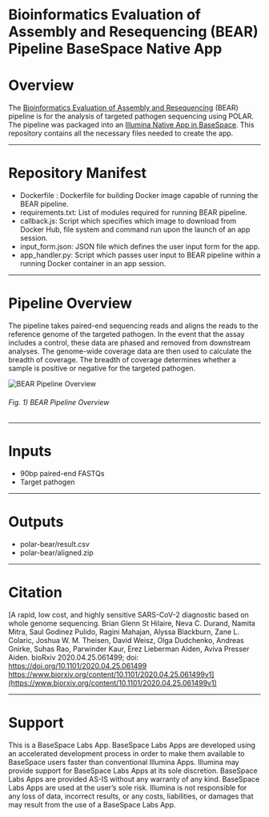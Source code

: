 # Bioinformatics Evaluation of Assembly and Resequencing (BEAR) Pipeline BaseSpace Native App

# Overview
The [Bioinformatics Evaluation of Assembly and Resequencing](https://www.biorxiv.org/content/10.1101/2020.04.25.061499v1) (BEAR) pipeline is for the analysis of   targeted pathogen sequencing using POLAR. The pipeline was packaged into an [Illumina Native App in BaseSpace](https://developer.basespace.illumina.com/docs/content/documentation/native-apps/native-app-overview#BaseSpaceNativeAppEngineOverview). This repository contains all the necessary files needed to create the app.

---

# Repository Manifest
* Dockerfile : Dockerfile for building Docker image capable of running the BEAR pipeline. 
* requirements.txt: List of modules required for running BEAR pipeline.
* callback.js: Script which specifies which image to download from Docker Hub, file system and command run upon the launch of an app session. 
* input_form.json: JSON file which defines the user input form for the app. 
* app_handler.py: Script which passes user input to BEAR pipeline within a running Docker container in an app session. 

---

# Pipeline Overview
The pipeline takes paired-end sequencing reads and aligns the reads to the reference genome of the targeted pathogen. In the event that the assay includes a control, these data are phased and removed from downstream analyses. The genome-wide coverage data are then used to calculate the breadth of coverage. The breadth of coverage determines whether a sample is positive or negative for the targeted pathogen. 

![BEAR Pipeline Overview](https://raw.githubusercontent.com/aidenlab/POLAR-BEAR/eua/basespace_app/assets/polar_bear_eua_pipeline_overview_native_app.png)
###### Fig. 1) BEAR Pipeline Overview

---

# Inputs
* 90bp paired-end FASTQs
* Target pathogen

---

# Outputs
* polar-bear/result.csv
* polar-bear/aligned.zip

---

# Citation
[A rapid, low cost, and highly sensitive SARS-CoV-2 diagnostic based on whole genome sequencing. Brian Glenn St Hilaire, Neva C. Durand, Namita Mitra, Saul Godinez Pulido, Ragini Mahajan, Alyssa Blackburn, Zane L. Colaric, Joshua W. M. Theisen, David Weisz, Olga Dudchenko, Andreas Gnirke, Suhas Rao, Parwinder Kaur, Erez Lieberman Aiden, Aviva Presser Aiden. bioRxiv 2020.04.25.061499; doi: https://doi.org/10.1101/2020.04.25.061499 https://www.biorxiv.org/content/10.1101/2020.04.25.061499v1](https://www.biorxiv.org/content/10.1101/2020.04.25.061499v1)

---

# Support
This is a BaseSpace Labs App. BaseSpace Labs Apps are developed using an accelerated development process in order to make them available to BaseSpace users faster than conventional Illumina Apps. Illumina may provide support for BaseSpace Labs Apps at its sole discretion. BaseSpace Labs Apps are provided AS-IS without any warranty of any kind. BaseSpace Labs Apps are used at the user’s sole risk. Illumina is not responsible for any loss of data, incorrect results, or any costs, liabilities, or damages that may result from the use of a BaseSpace Labs App.
